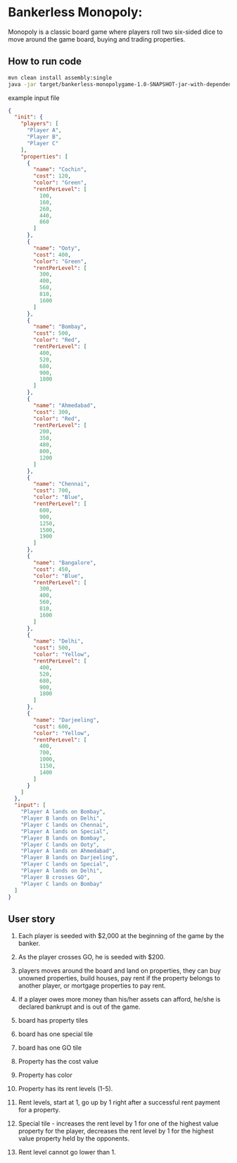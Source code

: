 # Bankerless Monopoly:

Monopoly is a classic board game where players roll two six-sided dice to move around the game board, buying and trading properties.

## How to run code
```sh
mvn clean install assembly:single
java -jar target/bankerless-monopolygame-1.0-SNAPSHOT-jar-with-dependencies.jar test-data/sample-input.json
```

example input file
```json
{
  "init": {
    "players": [
      "Player A",
      "Player B",
      "Player C"
    ],
    "properties": [
      {
        "name": "Cochin",
        "cost": 120,
        "color": "Green",
        "rentPerLevel": [
          100,
          160,
          260,
          440,
          860
        ]
      },
      {
        "name": "Ooty",
        "cost": 400,
        "color": "Green",
        "rentPerLevel": [
          300,
          400,
          560,
          810,
          1600
        ]
      },
      {
        "name": "Bombay",
        "cost": 500,
        "color": "Red",
        "rentPerLevel": [
          400,
          520,
          680,
          900,
          1800
        ]
      },
      {
        "name": "Ahmedabad",
        "cost": 300,
        "color": "Red",
        "rentPerLevel": [
          200,
          350,
          480,
          800,
          1200
        ]
      },
      {
        "name": "Chennai",
        "cost": 700,
        "color": "Blue",
        "rentPerLevel": [
          600,
          900,
          1250,
          1500,
          1900
        ]
      },
      {
        "name": "Bangalore",
        "cost": 450,
        "color": "Blue",
        "rentPerLevel": [
          300,
          400,
          560,
          810,
          1600
        ]
      },
      {
        "name": "Delhi",
        "cost": 500,
        "color": "Yellow",
        "rentPerLevel": [
          400,
          520,
          680,
          900,
          1800
        ]
      },
      {
        "name": "Darjeeling",
        "cost": 600,
        "color": "Yellow",
        "rentPerLevel": [
          400,
          700,
          1000,
          1150,
          1400
        ]
      }
    ]
  },
  "input": [
    "Player A lands on Bombay",
    "Player B lands on Delhi",
    "Player C lands on Chennai",
    "Player A lands on Special",
    "Player B lands on Bombay",
    "Player C lands on Ooty",
    "Player A lands on Ahmedabad",
    "Player B lands on Darjeeling",
    "Player C lands on Special",
    "Player A lands on Delhi",
    "Player B crosses GO",
    "Player C lands on Bombay"
  ]
}
```


## User story

1. Each player is seeded with $2,000 at the beginning of the game by the banker.
2. As the player crosses GO, he is seeded with $200.
3. players moves around the board and land on properties, they can buy unowned properties, build houses, pay rent if the property belongs to another player, or mortgage properties to pay rent.
4. If a player owes more money than his/her assets can afford, he/she is declared bankrupt and is out of the game.

5. board has property tiles
6. board has one special tile
7. board has one GO tile

8. Property has the cost value
9. Property has color
10. Property has its rent levels (1-5).
11. Rent levels, start at 1, go up by 1 right after a successful rent payment for a property.
12. Special tile - increases the rent level by 1 for one of the highest value property for the player, decreases the rent level by 1 for the highest value property held by the opponents.
13. Rent level cannot go lower than 1.







